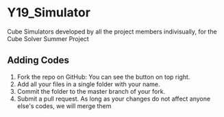 ﻿

# Y19_Simulator

Cube Simulators developed by all the project members indivisually, for the Cube Solver Summer Project


## Adding Codes
1. Fork the repo on GitHub: You can see the button on top right. 
2. Add all your files in a single folder with your name.
3. Commit the folder to the master branch of your fork. 
4. Submit a pull request. 
As long as your changes do not affect anyone else's codes, we will merge them


